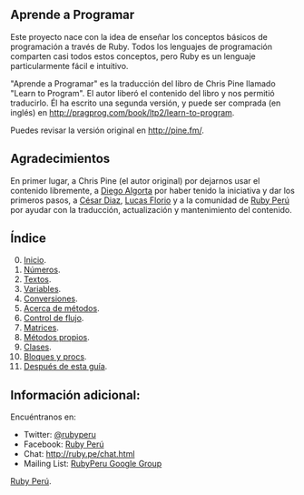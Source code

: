 ## Aprende a Programar

Este proyecto nace con la idea de enseñar los conceptos básicos de programación
a través de Ruby. Todos los lenguajes de programación comparten casi todos estos
conceptos, pero Ruby es un lenguaje particularmente fácil e intuitivo.

"Aprende a Programar" es la traducción del libro de Chris Pine llamado
"Learn to Program". El autor liberó el contenido del libro y nos permitió
traducirlo. Él ha escrito una segunda versión, y puede ser comprada (en inglés) en
<http://pragprog.com/book/ltp2/learn-to-program>.

Puedes revisar la versión original en <http://pine.fm/>.

## Agradecimientos

En primer lugar, a Chris Pine (el autor original) por dejarnos usar el contenido
libremente, a [Diego Algorta](http://oboxodo.com) por haber tenido la iniciativa y
dar los primeros pasos, a [César Diaz](https://github.com/cesarediaz),
[Lucas Florio](https://github.com/lucasefe) y a la comunidad de
[Ruby Perú](http://ruby.pe) por ayudar con la traducción, actualización y
mantenimiento del contenido.

## Índice

0. [Inicio](https://github.com/rubyperu/aprende.a.programar/blob/master/capitulos/00-inicio.md).
1. [Números](https://github.com/rubyperu/aprende.a.programar/blob/master/capitulos/01-numeros.md).
2. [Textos](https://github.com/rubyperu/aprende.a.programar/blob/master/capitulos/02-textos.md).
3. [Variables](https://github.com/rubyperu/aprende.a.programar/blob/master/capitulos/03-variables.md).
4. [Conversiones](https://github.com/rubyperu/aprende.a.programar/blob/master/capitulos/04-conversiones.md).
5. [Acerca de métodos](https://github.com/rubyperu/aprende.a.programar/blob/master/capitulos/05-acerca-de-metodos.md).
6. [Control de flujo](https://github.com/rubyperu/aprende.a.programar/blob/master/capitulos/06-control-de-flujo.md).
7. [Matrices](https://github.com/rubyperu/aprende.a.programar/blob/master/capitulos/07-matrices.md).
8. [Métodos propios](https://github.com/rubyperu/aprende.a.programar/blob/master/capitulos/08-metodos-propios.md).
9. [Clases](https://github.com/rubyperu/aprende.a.programar/blob/master/capitulos/09-clases.md).
10. [Bloques y procs](https://github.com/rubyperu/aprende.a.programar/blob/master/capitulos/10-bloques-y-procs.md).
11. [Después de esta guía](https://github.com/rubyperu/aprende.a.programar/blob/master/capitulos/11-despues-de-esta-guia.md).

## Información adicional:

Encuéntranos en:

* Twitter: [@rubyperu](https://twitter.com/rubyperu)
* Facebook: [Ruby Perú](https://www.facebook.com/pages/Ruby-Perú/191872640917345)
* Chat: <http://ruby.pe/chat.html>
* Mailing List: [RubyPeru Google Group](https://groups.google.com/forum/?fromgroups#!forum/rubyperu)

[Ruby Perú](http://ruby.pe/).
